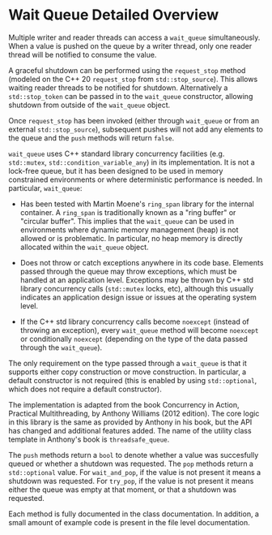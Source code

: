 # Wait Queue Detailed Overview

Multiple writer and reader threads can access a `wait_queue` simultaneously. When a value is pushed on the queue by a writer thread, only one reader thread will be notified to consume the value.

A graceful shutdown can be performed using the `request_stop` method (modeled on the C++ 20 `request_stop` from `std::stop_source`). This allows waiting reader threads to be notified for shutdown. Alternatively a `std::stop_token` can be passed in to the `wait_queue` constructor, allowing shutdown from outside of the `wait_queue` object.

Once `request_stop` has been invoked (either through `wait_queue` or from an external `std::stop_source`), subsequent pushes will not add any elements to the queue and the `push` methods will return `false`.

`wait_queue` uses C++ standard library concurrency facilities (e.g. `std::mutex`, `std::condition_variable_any`) in its implementation. It is not a lock-free queue, but it has been designed to be used in memory constrained environments or where deterministic performance is needed. In particular, `wait_queue`:

- Has been tested with Martin Moene's `ring_span` library for the internal container. A `ring_span` is traditionally known as a "ring buffer" or "circular buffer". This implies that the `wait_queue` can be used in environments where dynamic memory management (heap) is not allowed or is problematic. In particular, no heap memory is directly allocated within the `wait_queue` object.

- Does not throw or catch exceptions anywhere in its code base. Elements passed through the queue may throw exceptions, which must be handled at an application level. Exceptions may be thrown by C++ std library concurrency calls (`std::mutex` locks, etc), although this usually indicates an application design issue or issues at the operating system level.

- If the C++ std library concurrency calls become `noexcept` (instead of throwing an exception), every `wait_queue` method will become `noexcept` or conditionally `noexcept` (depending on the type of the data passed through the `wait_queue`).

The only requirement on the type passed through a `wait_queue` is that it supports either copy construction or move construction. In particular, a default constructor is not required (this is enabled by using `std::optional`, which does not require a default constructor).

The implementation is adapted from the book Concurrency in Action, Practical Multithreading, by Anthony Williams (2012 edition). The core logic in this library is the same as provided by Anthony in his book, but the API has changed and additional features added. The name of the utility class template in Anthony's book is `threadsafe_queue`.

The `push` methods return a `bool` to denote whether a value was succesfully queued or whether a shutdown was requested. The `pop` methods return a `std::optional` value. For `wait_and_pop`, if the value is not present it means a shutdown was requested. For `try_pop`, if the value is not present it means either the queue was empty at that moment, or that a shutdown was requested.

Each method is fully documented in the class documentation. In addition, a small amount of example code is present in the file level documentation.

